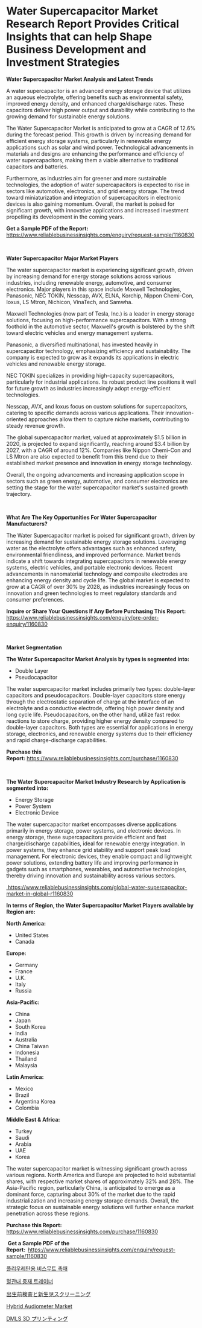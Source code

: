 <p><h1>Water Supercapacitor Market Research Report Provides Critical Insights that can help Shape Business Development and Investment Strategies</h1></p><p><strong>Water Supercapacitor Market Analysis and Latest Trends</strong></p>
<p><p>A water supercapacitor is an advanced energy storage device that utilizes an aqueous electrolyte, offering benefits such as environmental safety, improved energy density, and enhanced charge/discharge rates. These capacitors deliver high power output and durability while contributing to the growing demand for sustainable energy solutions.</p><p>The Water Supercapacitor Market is anticipated to grow at a CAGR of 12.6% during the forecast period. This growth is driven by increasing demand for efficient energy storage systems, particularly in renewable energy applications such as solar and wind power. Technological advancements in materials and designs are enhancing the performance and efficiency of water supercapacitors, making them a viable alternative to traditional capacitors and batteries.</p><p>Furthermore, as industries aim for greener and more sustainable technologies, the adoption of water supercapacitors is expected to rise in sectors like automotive, electronics, and grid energy storage. The trend toward miniaturization and integration of supercapacitors in electronic devices is also gaining momentum. Overall, the market is poised for significant growth, with innovative applications and increased investment propelling its development in the coming years.</p></p>
<p><strong>Get a Sample PDF of the Report:&nbsp;</strong> <a href="https://www.reliablebusinessinsights.com/enquiry/request-sample/1160830">https://www.reliablebusinessinsights.com/enquiry/request-sample/1160830</a></p>
<p>&nbsp;</p>
<p><strong>Water Supercapacitor Major Market Players</strong></p>
<p><p>The water supercapacitor market is experiencing significant growth, driven by increasing demand for energy storage solutions across various industries, including renewable energy, automotive, and consumer electronics. Major players in this space include Maxwell Technologies, Panasonic, NEC TOKIN, Nesscap, AVX, ELNA, Korchip, Nippon Chemi-Con, Ioxus, LS Mtron, Nichicon, VinaTech, and Samwha.</p><p>Maxwell Technologies (now part of Tesla, Inc.) is a leader in energy storage solutions, focusing on high-performance supercapacitors. With a strong foothold in the automotive sector, Maxwell's growth is bolstered by the shift toward electric vehicles and energy management systems.</p><p>Panasonic, a diversified multinational, has invested heavily in supercapacitor technology, emphasizing efficiency and sustainability. The company is expected to grow as it expands its applications in electric vehicles and renewable energy storage.</p><p>NEC TOKIN specializes in providing high-capacity supercapacitors, particularly for industrial applications. Its robust product line positions it well for future growth as industries increasingly adopt energy-efficient technologies. </p><p>Nesscap, AVX, and Ioxus focus on custom solutions for supercapacitors, catering to specific demands across various applications. Their innovation-oriented approaches allow them to capture niche markets, contributing to steady revenue growth.</p><p>The global supercapacitor market, valued at approximately $1.5 billion in 2020, is projected to expand significantly, reaching around $3.4 billion by 2027, with a CAGR of around 12%. Companies like Nippon Chemi-Con and LS Mtron are also expected to benefit from this trend due to their established market presence and innovation in energy storage technology.</p><p>Overall, the ongoing advancements and increasing application scope in sectors such as green energy, automotive, and consumer electronics are setting the stage for the water supercapacitor market's sustained growth trajectory.</p></p>
<p>&nbsp;</p>
<p><strong>What Are The Key Opportunities For Water Supercapacitor Manufacturers?</strong></p>
<p><p>The Water Supercapacitor market is poised for significant growth, driven by increasing demand for sustainable energy storage solutions. Leveraging water as the electrolyte offers advantages such as enhanced safety, environmental friendliness, and improved performance. Market trends indicate a shift towards integrating supercapacitors in renewable energy systems, electric vehicles, and portable electronic devices. Recent advancements in nanomaterial technology and composite electrodes are enhancing energy density and cycle life. The global market is expected to grow at a CAGR of over 30% by 2028, as industries increasingly focus on innovation and green technologies to meet regulatory standards and consumer preferences.</p></p>
<p><strong>Inquire or Share Your Questions If Any Before Purchasing This Report:</strong> <a href="https://www.reliablebusinessinsights.com/enquiry/pre-order-enquiry/1160830">https://www.reliablebusinessinsights.com/enquiry/pre-order-enquiry/1160830</a></p>
<p>&nbsp;</p>
<p><strong>Market Segmentation</strong></p>
<p><strong>The Water Supercapacitor Market Analysis by types is segmented into:</strong></p>
<p><ul><li>Double Layer</li><li>Pseudocapacitor</li></ul></p>
<p><p>The water supercapacitor market includes primarily two types: double-layer capacitors and pseudocapacitors. Double-layer capacitors store energy through the electrostatic separation of charge at the interface of an electrolyte and a conductive electrode, offering high power density and long cycle life. Pseudocapacitors, on the other hand, utilize fast redox reactions to store charge, providing higher energy density compared to double-layer capacitors. Both types are essential for applications in energy storage, electronics, and renewable energy systems due to their efficiency and rapid charge-discharge capabilities.</p></p>
<p><strong>Purchase this Report:&nbsp;</strong><a href="https://www.reliablebusinessinsights.com/purchase/1160830">https://www.reliablebusinessinsights.com/purchase/1160830</a></p>
<p>&nbsp;</p>
<p><strong>The Water Supercapacitor Market Industry Research by Application is segmented into:</strong></p>
<p><ul><li>Energy Storage</li><li>Power System</li><li>Electronic Device</li></ul></p>
<p><p>The water supercapacitor market encompasses diverse applications primarily in energy storage, power systems, and electronic devices. In energy storage, these supercapacitors provide efficient and fast charge/discharge capabilities, ideal for renewable energy integration. In power systems, they enhance grid stability and support peak load management. For electronic devices, they enable compact and lightweight power solutions, extending battery life and improving performance in gadgets such as smartphones, wearables, and automotive technologies, thereby driving innovation and sustainability across various sectors.</p></p>
<p><a href="https://www.reliablebusinessinsights.com/global-water-supercapacitor-market-in-global-r1160830">&nbsp;https://www.reliablebusinessinsights.com/global-water-supercapacitor-market-in-global-r1160830</a></p>
<p><strong>In terms of Region, the Water Supercapacitor Market Players available by Region are:</strong></p>
<p>
    <p> <strong> North America: </strong>
        <ul>
            <li>United States</li>
            <li>Canada</li>
        </ul>
        </p> 
    <p> <strong> Europe: </strong>
        <ul>
            <li>Germany</li>
            <li>France</li>
            <li>U.K.</li>
            <li>Italy</li>
            <li>Russia</li>
        </ul>
        </p> 
    <p> <strong> Asia-Pacific: </strong>
        <ul>
            <li>China</li>
            <li>Japan</li>
            <li>South Korea</li>
            <li>India</li>
            <li>Australia</li>
            <li>China Taiwan</li>
            <li>Indonesia</li>
            <li>Thailand</li>
            <li>Malaysia</li>
        </ul>
        </p> 
    <p> <strong> Latin America: </strong>
        <ul>
            <li>Mexico</li>
            <li>Brazil</li>
            <li>Argentina Korea</li>
            <li>Colombia</li>
        </ul>
        </p> 
    <p> <strong> Middle East & Africa: </strong>
        <ul>
            <li>Turkey</li>
            <li>Saudi</li>
            <li>Arabia</li>
            <li>UAE</li>
            <li>Korea</li>
        </ul>
    </p>
    </p>
<p><p>The water supercapacitor market is witnessing significant growth across various regions. North America and Europe are projected to hold substantial shares, with respective market shares of approximately 32% and 28%. The Asia-Pacific region, particularly China, is anticipated to emerge as a dominant force, capturing about 30% of the market due to the rapid industrialization and increasing energy storage demands. Overall, the strategic focus on sustainable energy solutions will further enhance market penetration across these regions.</p></p>
<p><strong>Purchase this Report: </strong><a href="https://www.reliablebusinessinsights.com/purchase/1160830">https://www.reliablebusinessinsights.com/purchase/1160830</a></p>
<p>&nbsp;<strong>Get a Sample PDF of the Report:&nbsp;&nbsp;</strong><a href="https://www.reliablebusinessinsights.com/enquiry/request-sample/1160830">https://www.reliablebusinessinsights.com/enquiry/request-sample/1160830</a></p>
<p><strong></strong></p>
<p><p><a href="https://medium.com/@teodoronguyen36/%EC%84%B8%EA%B3%84-bismuth-catalysts-for-polyurethane-market-%EC%9D%80-2024%EC%97%90%EC%84%9C-2031%EB%A1%9C-%EC%97%B0%ED%8F%89%EA%B7%A0-%EC%A6%9D%EA%B0%80%EC%9C%A8%EC%9D%84-%EB%B3%B4%EC%9D%BC-%EA%B2%83%EC%9C%BC%EB%A1%9C-%EC%98%88%EC%83%81%EB%90%A9%EB%8B%88%EB%8B%A4-bc3e91fdd147">폴리우레탄용 비스무트 촉매</a></p><p><a href="https://medium.com/@seamus.ocallaghan/%EC%84%B8%EA%B3%84-endovascular-intervention-trainer-market-%EC%9D%80-2024%EC%97%90%EC%84%9C-2031%EB%A1%9C-%EC%97%B0%ED%8F%89%EA%B7%A0-%EC%A6%9D%EA%B0%80%EC%9C%A8%EC%9D%84-%EB%B3%B4%EC%9D%BC-%EA%B2%83%EC%9C%BC%EB%A1%9C-%EC%98%88%EC%83%81%EB%90%A9%EB%8B%88%EB%8B%A4-648b9f12dcf5">혈관내 중재 트레이너</a></p><p><a href="https://medium.com/@jamiebertrgnaum3545/prenatal-testing-and-newborn-screening-58c8405e7d81">出生前検査と新生児スクリーニング</a></p><p><a href="https://github.com/WashimHussain441/Market-Research-Report-List-1/blob/main/hybrid-audiometer-market.md">Hybrid Audiometer Market</a></p><p><a href="https://medium.com/@solomonbode85/dmls-3d-printing-market-%E3%81%AF-%E3%82%B3%E3%82%B9%E3%83%88%E7%AE%A1%E7%90%86%E3%81%A8%E5%8A%B9%E7%8E%87%E5%90%91%E4%B8%8A%E3%82%92%E5%84%AA%E5%85%88%E3%81%97%E3%81%BE%E3%81%99-%E3%81%95%E3%82%89%E3%81%AB-%E5%A0%B1%E5%91%8A%E6%9B%B8%E3%81%AF%E5%B8%82%E5%A0%B4%E3%81%AE%E9%9C%80%E8%A6%81%E9%9D%A2%E3%81%A8%E4%BE%9B%E7%B5%A6%E9%9D%A2%E3%81%AE%E4%B8%A1%E6%96%B9%E3%82%92%E3%82%AB%E3%83%90%E3%83%BC%E3%81%97%E3%81%A6%E3%81%84%E3%81%BE%E3%81%99-dmls-3d-printing-%E5%B8%82%E5%A0%B4%E3%81%AF-eea9d7e34cf0">DMLS 3D プリンティング</a></p></p>